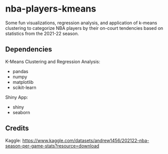 # nba-players-kmeans

Some fun visualizations, regression analysis, and application of k-means clustering to categorize NBA players by their on-court tendencies based on statistics from the 2021-22 season.

## Dependencies

K-Means Clustering and Regression Analysis:
- pandas
- numpy
- matplotlib
- scikit-learn

Shiny App:
- shiny
- seaborn

## Credits

Kaggle: https://www.kaggle.com/datasets/andrew1456/202122-nba-season-per-game-stats?resource=download
